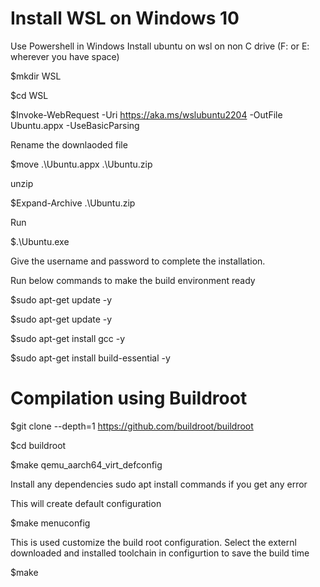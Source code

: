 
# Install WSL on Windows 10
Use Powershell in Windows
Install ubuntu on wsl on non C drive (F: or E: wherever you have space)

$mkdir WSL

$cd WSL

$Invoke-WebRequest -Uri https://aka.ms/wslubuntu2204 -OutFile Ubuntu.appx -UseBasicParsing

Rename the downlaoded file

$move .\Ubuntu.appx .\Ubuntu.zip

unzip

$Expand-Archive .\Ubuntu.zip

Run

$.\Ubuntu.exe

Give the username and password to complete the installation.

Run below commands to make the build environment ready

$sudo apt-get update -y

$sudo apt-get update -y

$sudo apt-get install gcc -y

$sudo apt-get install build-essential -y




# Compilation using Buildroot
$git clone --depth=1 https://github.com/buildroot/buildroot

$cd buildroot

$make qemu_aarch64_virt_defconfig

Install any dependencies sudo apt install commands if you get any error

This will create default configuration

$make menuconfig

This is used customize the build root configuration.
Select the externl downloaded and installed toolchain in configurtion to save the build time 

$make
